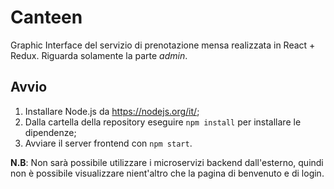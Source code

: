 # Canteen
Graphic Interface del servizio di prenotazione mensa realizzata in React + Redux. Riguarda solamente la parte _admin_.

## Avvio
1. Installare Node.js da https://nodejs.org/it/;
2. Dalla cartella della repository eseguire `npm install` per installare le dipendenze;
3. Avviare il server frontend con `npm start`.


**N.B**: Non sarà possibile utilizzare i microservizi backend dall'esterno, quindi non è possibile visualizzare nient'altro che la pagina di benvenuto e di login.